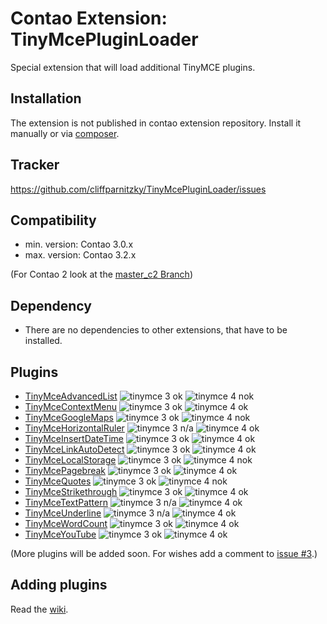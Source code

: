 Contao Extension: TinyMcePluginLoader
=====================================

Special extension that will load additional TinyMCE plugins.


Installation
------------

The extension is not published in contao extension repository.
Install it manually or via [composer](https://packagist.org/packages/cliffparnitzky/tiny-mce-plugin-loader).


Tracker
-------

https://github.com/cliffparnitzky/TinyMcePluginLoader/issues


Compatibility
-------------

- min. version: Contao 3.0.x
- max. version: Contao 3.2.x

(For Contao 2 look at the [master_c2 Branch](https://github.com/cliffparnitzky/TinyMcePluginLoader/tree/master_c2))


Dependency
----------

- There are no dependencies to other extensions, that have to be installed.


Plugins
-------

- [TinyMceAdvancedList](https://github.com/cliffparnitzky/TinyMceAdvancedList) ![tinymce 3 ok](http://img.shields.io/badge/tinymce%203-ok-green.svg?style=flat) ![tinymce 4 nok](http://img.shields.io/badge/tinymce%204-ok-green.svg?style=flat)
- [TinyMceContextMenu](https://github.com/cliffparnitzky/TinyMceContextMenu) ![tinymce 3 ok](http://img.shields.io/badge/tinymce%203-ok-green.svg?style=flat) ![tinymce 4 ok](http://img.shields.io/badge/tinymce%204-ok-green.svg?style=flat)
- [TinyMceGoogleMaps](https://github.com/cliffparnitzky/TinyMceGoogleMaps) ![tinymce 3 ok](http://img.shields.io/badge/tinymce%203-ok-green.svg?style=flat) ![tinymce 4 nok](http://img.shields.io/badge/tinymce%204-nok-red.svg?style=flat)
- [TinyMceHorizontalRuler](https://github.com/cliffparnitzky/TinyMceHorizontalRuler) ![tinymce 3 n/a](http://img.shields.io/badge/tinymce%203-n/a-lightgrey.svg?style=flat) ![tinymce 4 ok](http://img.shields.io/badge/tinymce%204-ok-green.svg?style=flat) 
- [TinyMceInsertDateTime](https://github.com/cliffparnitzky/TinyMceInsertDateTime) ![tinymce 3 ok](http://img.shields.io/badge/tinymce%203-ok-green.svg?style=flat) ![tinymce 4 ok](http://img.shields.io/badge/tinymce%204-ok-green.svg?style=flat)
- [TinyMceLinkAutoDetect](https://github.com/cliffparnitzky/TinyMceLinkAutoDetect) ![tinymce 3 ok](http://img.shields.io/badge/tinymce%203-ok-green.svg?style=flat) ![tinymce 4 ok](http://img.shields.io/badge/tinymce%204-ok-green.svg?style=flat)
- [TinyMceLocalStorage](https://github.com/cliffparnitzky/TinyMceLocalStorage) ![tinymce 3 ok](http://img.shields.io/badge/tinymce%203-ok-green.svg?style=flat) ![tinymce 4 nok](http://img.shields.io/badge/tinymce%204-nok-red.svg?style=flat)
- [TinyMcePagebreak](https://github.com/cliffparnitzky/TinyMcePagebreak) ![tinymce 3 ok](http://img.shields.io/badge/tinymce%203-ok-green.svg?style=flat) ![tinymce 4 ok](http://img.shields.io/badge/tinymce%204-ok-green.svg?style=flat)
- [TinyMceQuotes](https://github.com/cliffparnitzky/TinyMceQuotes) ![tinymce 3 ok](http://img.shields.io/badge/tinymce%203-ok-green.svg?style=flat) ![tinymce 4 nok](http://img.shields.io/badge/tinymce%204-nok-red.svg?style=flat)
- [TinyMceStrikethrough](https://github.com/cliffparnitzky/TinyMceStrikethrough) ![tinymce 3 ok](http://img.shields.io/badge/tinymce%203-ok-green.svg?style=flat) ![tinymce 4 ok](http://img.shields.io/badge/tinymce%204-ok-green.svg?style=flat)
- [TinyMceTextPattern](https://github.com/cliffparnitzky/TinyMceTextPattern) ![tinymce 3 n/a](http://img.shields.io/badge/tinymce%203-n/a-lightgrey.svg?style=flat) ![tinymce 4 ok](http://img.shields.io/badge/tinymce%204-ok-green.svg?style=flat)
- [TinyMceUnderline](https://github.com/cliffparnitzky/TinyMceUnderline) ![tinymce 3 n/a](http://img.shields.io/badge/tinymce%203-n/a-lightgrey.svg?style=flat) ![tinymce 4 ok](http://img.shields.io/badge/tinymce%204-ok-green.svg?style=flat)
- [TinyMceWordCount](https://github.com/cliffparnitzky/TinyMceWordCount) ![tinymce 3 ok](http://img.shields.io/badge/tinymce%203-ok-green.svg?style=flat) ![tinymce 4 ok](http://img.shields.io/badge/tinymce%204-ok-green.svg?style=flat)
- [TinyMceYouTube](https://github.com/cliffparnitzky/TinyMceYouTube) ![tinymce 3 ok](http://img.shields.io/badge/tinymce%203-ok-green.svg?style=flat) ![tinymce 4 ok](http://img.shields.io/badge/tinymce%204-ok-green.svg?style=flat)

(More plugins will be added soon. For wishes add a comment to [issue #3](https://github.com/cliffparnitzky/TinyMcePluginLoader/issues/3).)

Adding plugins
--------------

Read the [wiki](https://github.com/cliffparnitzky/TinyMcePluginLoader/wiki/Creating-a-new-plugin).